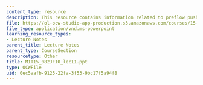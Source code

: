 ```yaml
---
content_type: resource
description: This resource contains information related to preflow push algorithms.
file: https://ol-ocw-studio-app-production.s3.amazonaws.com/courses/15-082j-network-optimization-fall-2010/0ec5aafb912522fa3f539bc17f5a94f8_MIT15_082JF10_lec11.ppt
file_type: application/vnd.ms-powerpoint
learning_resource_types:
- Lecture Notes
parent_title: Lecture Notes
parent_type: CourseSection
resourcetype: Other
title: MIT15_082JF10_lec11.ppt
type: OCWFile
uid: 0ec5aafb-9125-22fa-3f53-9bc17f5a94f8
---
```

